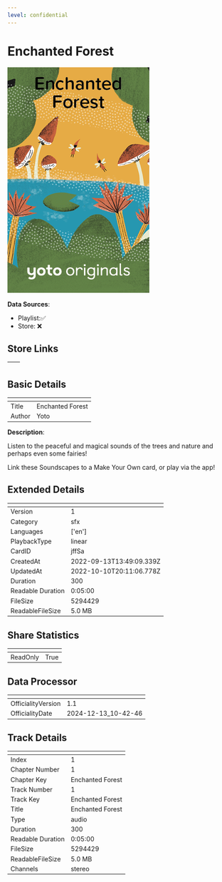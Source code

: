 ```yaml
---
level: confidential
---
```

# Enchanted Forest

![card_[jffSa].png](../../img/cards/card_[jffSa].png)

**Data Sources**: 

- Playlist:✅
- Store: ❌


## Store Links

| <!-- --> | <!-- --> |
| - | - |


## Basic Details

| <!-- --> | <!-- --> |
| - | - |
| Title | Enchanted Forest |
| Author | Yoto |

**Description**:

Listen to the peaceful and magical sounds of the trees and nature and perhaps even some fairies!

Link these Soundscapes to a Make Your Own card, or play via the app!



## Extended Details

| <!-- --> | <!-- --> |
| - | - |
| Version | 1 |
| Category | sfx |
| Languages | ['en'] |
| PlaybackType | linear |
| CardID | jffSa |
| CreatedAt | 2022-09-13T13:49:09.339Z |
| UpdatedAt | 2022-10-10T20:11:06.778Z |
| Duration | 300 |
| Readable Duration | 0:05:00 |
| FileSize | 5294429 |
| ReadableFileSize | 5.0 MB |


## Share Statistics

| <!-- --> | <!-- --> |
| - | - |
| ReadOnly | True |


## Data Processor

| <!-- --> | <!-- --> |
| - | - |
| OfficialityVersion | 1.1
| OfficialityDate | 2024-12-13_10-42-46


## Track Details

| <!-- --> | <!-- --> |
| - | - |
| Index | 1 |
| Chapter Number | 1 |
| Chapter Key | Enchanted Forest |
| Track Number | 1 |
| Track Key | Enchanted Forest |
| Title | Enchanted Forest |
| Type | audio |
| Duration | 300 |
| Readable Duration | 0:05:00 |
| FileSize | 5294429 |
| ReadableFileSize | 5.0 MB |
| Channels | stereo |

